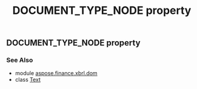 ﻿---
title: DOCUMENT_TYPE_NODE property
second_title: Aspose.Finance for Python via .NET API References
description: 
type: docs
weight: 130
url: /python-net/aspose.finance.xbrl.dom/text/document_type_node/
is_root: false
---

## DOCUMENT_TYPE_NODE property


### See Also
* module [aspose.finance.xbrl.dom](../../)
* class [Text](/finance/python-net/aspose.finance.xbrl.dom/text)
